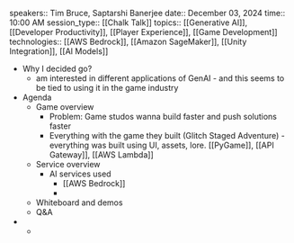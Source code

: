 speakers:: Tim Bruce, Saptarshi Banerjee
  date:: December 03, 2024
  time:: 10:00 AM
  session_type:: [[Chalk Talk]] 
  topics:: [[Generative AI]], [[Developer Productivity]], [[Player Experience]], [[Game Development]]
  technologies:: [[AWS Bedrock]], [[Amazon SageMaker]], [[Unity Integration]], [[AI Models]]

- Why I decided go?
	- am interested in different applications of GenAI - and this seems to be tied to using it in the game industry
- Agenda
	- Game overview
		- Problem: Game studos wanna build faster and push solutions faster
		- Everything with the game they built (Glitch Staged Adventure) - everything was built using UI, assets, lore. [[PyGame]], [[API Gateway]], [[AWS Lambda]]
	- Service overview
		- AI services used
			- [[AWS Bedrock]]
			-
	- Whiteboard and demos
	- Q&A
-
	-